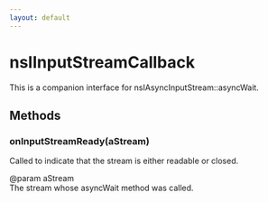 ```yaml
---
layout: default
---
```


# nsIInputStreamCallback #
  
This is a companion interface for nsIAsyncInputStream::asyncWait.  
  

## Methods ##

### onInputStreamReady(aStream) ###
  
Called to indicate that the stream is either readable or closed.  
  
@param aStream  
       The stream whose asyncWait method was called.  
  
